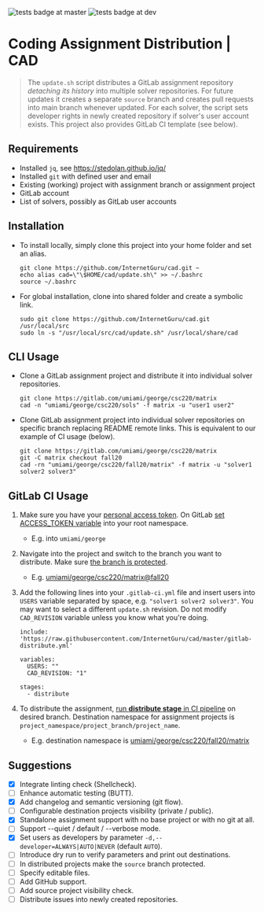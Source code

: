
![tests badge at master](https://github.com/InternetGuru/cad/workflows/tests/badge.svg?branch=master)
![tests badge at dev](https://github.com/InternetGuru/cad/workflows/tests/badge.svg?branch=dev)

# Coding Assignment Distribution | CAD

> The `update.sh` script distributes a GitLab assignment repository _detaching its history_ into multiple solver repositories. For future updates it creates a separate `source` branch and creates pull requests into main branch whenever updated. For each solver, the script sets developer rights in newly created repository if solver's user account exists. This project also provides GitLab CI template (see below).

## Requirements

* Installed `jq`, see https://stedolan.github.io/jq/
* Installed `git` with defined user and email
* Existing (working) project with assignment branch or assignment project
* GitLab account
* List of solvers, possibly as GitLab user accounts

## Installation

- To install locally, simply clone this project into your home folder and set an alias.

   ```
   git clone https://github.com/InternetGuru/cad.git ~
   echo alias cad=\"\$HOME/cad/update.sh\" >> ~/.bashrc
   source ~/.bashrc
   ```

- For global installation, clone into shared folder and create a symbolic link.

   ```
   sudo git clone https://github.com/InternetGuru/cad.git /usr/local/src
   sudo ln -s "/usr/local/src/cad/update.sh" /usr/local/share/cad
   ```

## CLI Usage

- Clone a GitLab assignment project and distribute it into individual solver repositories.

   ```
   git clone https://gitlab.com/umiami/george/csc220/matrix
   cad -n "umiami/george/csc220/sols" -f matrix -u "user1 user2"
   ```

- Clone GitLab assignment project into individual solver repositories on specific branch replacing README remote links. This is equivalent to our example of CI usage (below).

   ```
   git clone https://gitlab.com/umiami/george/csc220/matrix
   git -C matrix checkout fall20
   cad -rn "umiami/george/csc220/fall20/matrix" -f matrix -u "solver1 solver2 solver3"
   ```

## GitLab CI Usage

1. Make sure you have your [personal access token](https://docs.gitlab.com/ee/user/profile/personal_access_tokens.html#creating-a-personal-access-token). On GitLab [set ACCESS_TOKEN variable](https://docs.gitlab.com/ee/ci/variables/#create-a-custom-variable-in-the-ui) into your root namespace.

   - E.g. into `umiami/george`

1. Navigate into the project and switch to the branch you want to distribute. Make sure [the branch is protected](https://docs.gitlab.com/ee/user/project/protected_branches.html).

   - E.g. [umiami/george/csc220/matrix@fall20](https://gitlab.com/umiami/george/csc220/matrix/-/tree/fall20)

1. Add the following lines into your `.gitlab-ci.yml` file and insert users into `USERS` variable separated by space, e.g. `"solver1 solver2 solver3"`. You may want to select a different `update.sh` revision. Do not modify `CAD_REVISION` variable unless you know what you're doing.

   ```
   include: 'https://raw.githubusercontent.com/InternetGuru/cad/master/gitlab-distribute.yml'

   variables:
     USERS: ""
     CAD_REVISION: "1"

   stages:
     - distribute
   ```

1. To distribute the assignment, [run **distribute stage** in CI pipeline](https://docs.gitlab.com/ee/ci/pipelines/#run-a-pipeline-manually) on desired branch. Destination namespace for assignment projects is `project_namespace/project_branch/project_name`.

   - E.g. destination namespace is [umiami/george/csc220/fall20/matrix](https://gitlab.com/umiami/george/csc220/fall20/matrix)

## Suggestions

- [x] Integrate linting check (Shellcheck).
- [ ] Enhance automatic testing (BUTT).
- [x] Add changelog and semantic versioning (git flow).
- [ ] Configurable destination projects visibility (private / public).
- [x] Standalone assignment support with no base project or with no git at all.
- [ ] Support --quiet / default / --verbose mode.
- [x] Set users as developers by parameter `-d,--developer=ALWAYS|AUTO|NEVER` (default `AUTO`).
- [ ] Introduce dry run to verify parameters and print out destinations.
- [ ] In distributed projects make the `source` branch protected.
- [ ] Specify editable files.
- [ ] Add GitHub support.
- [ ] Add source project visibility check.
- [ ] Distribute issues into newly created repositories.

[1]: https://docs.gitlab.com/ee/user/group/
[2]: https://about.gitlab.com/product/continuous-integration/
